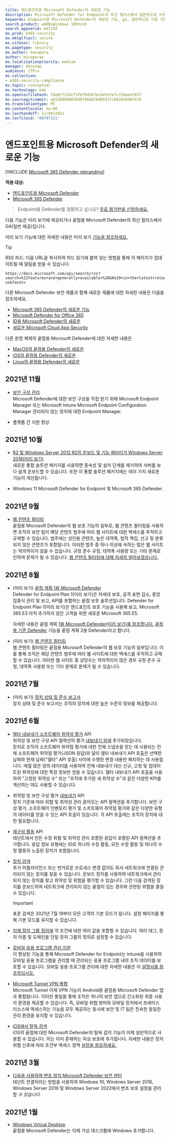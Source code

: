```yaml
---
title: 엔드포인트용 Microsoft Defender의 새로운 기능
description: Microsoft Defender for Endpoint의 최신 릴리스에서 일반적으로 사용할 수 있는 기능(GA)과 Windows 10 및 Windows 서버를 참조합니다.
keywords: Endpoint용 Microsoft Defender의 새로운 기능, ga, 일반적으로 사용 가능, 기능, 사용 가능, 새로운 기능
search.product: eADQiWindows 10XVcnh
search.appverid: met150
ms.prod: m365-security
ms.mktglfcycl: secure
ms.sitesec: library
ms.pagetype: security
ms.author: macapara
author: mjcaparas
ms.localizationpriority: medium
manager: dansimp
audience: ITPro
ms.collection:
- m365-security-compliance
ms.topic: conceptual
ms.technology: mde
ms.openlocfilehash: f4e8cf234cf3fbf84567ecb47e7efc720ae4f873
ms.sourcegitcommit: ab5368888876d8796da7640553fc8426d040f470
ms.translationtype: MT
ms.contentlocale: ko-KR
ms.lasthandoff: 11/04/2021
ms.locfileid: "60787121"
---
```

# <a name="whats-new-in-microsoft-defender-for-endpoint"></a>엔드포인트용 Microsoft Defender의 새로운 기능

[!INCLUDE [Microsoft 365 Defender rebranding](../../includes/microsoft-defender.md)]

**적용 대상:**
- [엔드포인트용 Microsoft Defender](https://go.microsoft.com/fwlink/?linkid=2154037)
- [Microsoft 365 Defender](https://go.microsoft.com/fwlink/?linkid=2118804)

> Endpoint용 Defender를 경험하고 싶나요? [무료 평가판을 신청하세요.](https://signup.microsoft.com/create-account/signup?products=7f379fee-c4f9-4278-b0a1-e4c8c2fcdf7e&ru=https://aka.ms/MDEp2OpenTrial?ocid=docs-wdatp-pullalerts-abovefoldlink)

다음 기능은 미리 보기에 제공되거나 끝점용 Microsoft Defender의 최신 릴리스에서 GA(일반 제공)입니다.

미리 보기 기능에 대한 자세한 내용은 미리 보기 [기능을 참조하세요.](preview.md)

> [!TIP]
> RSS 피드: 다음 URL을 복사하여 피드 읽기에 붙여 넣는 방법을 통해 이 페이지가 업데이트될 때 알림을 받을 수 있습니다.
>
> ```https
> https://docs.microsoft.com/api/search/rss?search=%22features+are+generally+available+%28GA%29+in+the+latest+release+of+Microsoft+Defender+for+Endpoint%22&locale=en-us&facet=
> ```

다른 Microsoft Defender 보안 제품과 함께 새로운 제품에 대한 자세한 내용은 다음을 참조하세요.

- [Microsoft 365 Defender의 새로운 기능](../defender/whats-new.md)
- [Microsoft Defender for Office 365](../office-365-security/whats-new-in-defender-for-office-365.md)
- [ID용 Microsoft Defender의 새로운](/defender-for-identity/whats-new)
- [새로운 Microsoft Cloud App Security](/cloud-app-security/release-notes)

다른 운영 체제의 끝점용 Microsoft Defender에 대한 자세한 내용은

- [MacOS의 끝점용 Defender의 새로운](mac-whatsnew.md)
- [iOS의 끝점용 Defender의 새로운](ios-whatsnew.md)
- [Linux의 끝점용 Defender의 새로운](linux-whatsnew.md)

## <a name="november-2021"></a>2021년 11월
- [보안 구성 관리](security-config-management.md) <br/> Microsoft Defender에 대한 보안 구성을 직접 받기 위해 Microsoft Endpoint Manager 또는 Microsoft Intune Microsoft Endpoint Configuration Manager 관리되지 않는 장치에 대한 Endpoint Manager.

- 플랫폼 간 지원 향상.

## <a name="october-2021"></a>2021년 10월

- [R2 및 Windows Server 2012 R2의 온보드 및 기능 패리티가 Windows Server 2016(미리 보기)](configure-server-endpoints.md)<br/> 새로운 통합 솔루션 패키지를 사용하면 종속성 및 설치 단계를 제거하여 서버를 보다 쉽게 온보드할 수 있습니다. 또한 이 통합 솔루션 패키지에는 여러 가지 새로운 기능이 개선됩니다.

- Windows 11 Microsoft Defender for Endpoint 및 Microsoft 365 Defender.

## <a name="september-2021"></a>2021년 9월

- [웹 컨텐츠 필터링](web-content-filtering.md) <br/>끝점용 Microsoft Defender의 웹 보호 기능의 일부로, 웹 콘텐츠 필터링을 사용하면 조직의 보안 팀이 해당 콘텐츠 범주에 따라 웹 사이트에 대한 액세스를 추적하고 규제할 수 있습니다. 범주에는 성인용 콘텐츠, 높은 대역폭, 법적 책임, 선고 및 분류되지 않은 콘텐츠가 포함됩니다. 이러한 범주 중 하나 이상에 속하는 많은 웹 사이트는 악의적이지 않을 수 있습니다. 규정 준수 규정, 대역폭 사용량 또는 기타 문제로 인하여 문제가 될 수 있습니다. [웹 콘텐츠 필터링에 대해 자세히 알아보겠습니다.](web-content-filtering.md)

## <a name="august-2021"></a>2021년 8월

- (미리 보기) [끝점 계획 1용 Microsoft Defender ](defender-endpoint-plan-1.md) <br/>Defender for Endpoint Plan 1(미리 보기)은 차세대 보호, 공격 표면 감소, 중앙 집중식 관리 및 보고, API를 포함하는 끝점 보호 솔루션입니다. Defender for Endpoint Plan 1(미리 보기)은 엔드포인트 보호 기능을 사용해 보고, Microsoft 365 E3 아직 추가하지 않은 고객을 위한 새로운 Microsoft 365 E5. 

   자세한 내용은 끝점 계획 [1용 Microsoft Defender(미리 보기)를 참조합니다.](defender-endpoint-plan-1.md) [끝점용 기존 Defender](microsoft-defender-endpoint.md) 기능을 끝점 계획 2용 Defender라고 합니다. 

- (미리 보기) [웹 콘텐츠 필터링](web-content-filtering.md)<br>  웹 콘텐츠 필터링은 끝점용 Microsoft Defender의 웹 보호 기능의 일부입니다. 이를 통해 조직은 해당 콘텐츠 범주에 따라 웹 사이트에 대한 액세스를 추적하고 규제할 수 있습니다. 이러한 웹 사이트 중 상당수는 악의적이지 않은 경우 규정 준수 규정, 대역폭 사용량 또는 기타 문제로 문제가 될 수 있습니다.

## <a name="july-2021"></a>2021년 7월

- (미리 보기) [장치 상태 및 준수 보고서](machine-reports.md) <br>  장치 상태 및 준수 보고서는 조직의 장치에 대한 높은 수준의 정보를 제공합니다.

## <a name="june-2021"></a>2021년 6월

- [델타 내보내기 소프트웨어 취약성 평가](get-assessment-methods-properties.md#31-methods) API <br> 취약성 및 보안 구성 API 컬렉션의 평가 [내보내기 외에](get-assessment-methods-properties.md) 추가되었습니다. <br> 장치로 조직의 소프트웨어 취약점 평가에 대한 전체 스냅숏을 얻는 데 사용되는 전체 소프트웨어 취약점 평가(JSON 응답)와 달리 델타 내보내기 API 호출은 선택한 날짜와 현재 날짜("델타" API 호출) 사이에 수행된 변경 내용만 페치하는 데 사용됩니다. 매월 많은 양의 데이터를 사용하여 전체 내보내기 대신 신규, 고정 및 업데이트된 취약성에 대한 특정 정보만 얻을 수 있습니다. 델타 내보내기 API 호출을 사용하여 "고정된 취약성 수" 또는 "조직에 추가된 새 취약성 수"과 같은 다양한 KPI를 계산하는 데도 사용할 수 있습니다.

- 취약점 및 보안 구성 평가 [내보내기](get-assessment-methods-properties.md) API <br> 장치 기준에 따라 위협 및 취약성 관리 끌어오는 API 컬렉션을 추가합니다. 보안 구성 평가, 소프트웨어 인벤토리 평가 및 소프트웨어 취약점 평가와 같은 다양한 유형의 데이터를 얻을 수 있는 API 호출이 있습니다. 각 API 호출에는 조직의 장치에 대한 필요합니다.

- [재구성 활동](get-remediation-methods-properties.md) API <br> 테넌트에서 만든 수정 위협 및 취약성 관리 포함된 응답이 포함된 API 컬렉션을 추가합니다. 응답 정보 유형에는 ID로 하나의 수정 활동, 모든 수정 활동 및 하나의 수정 활동의 노출된 장치가 포함됩니다.

- [장치 검색](device-discovery.md) <br> 추가 어플라이언스 또는 번거로운 프로세스 변경 없이도 회사 네트워크에 연결된 관리되지 않는 장치를 찾을 수 있습니다. 온보드 장치를 사용하여 네트워크에서 관리되지 않는 장치를 찾고 취약성 및 위험을 평가할 수 있습니다. 그런 다음 검색된 장치를 온보드하여 네트워크에 관리되지 않는 끝점이 있는 경우와 관련된 위험을 줄일 수 있습니다.

   > [!IMPORTANT]
   > 표준 검색은 2021년 7월 19부터 모든 고객의 기본 모드가 됩니다. 설정 페이지를 통해 기본 모드를 유지할 수 있습니다.

- [이제 장치 그룹 정의에](/microsoft-365/security/defender-endpoint/machine-groups) 각 조건에 대한 여러 값을 포함할 수 있습니다. 여러 태그, 장치 이름 및 도메인을 단일 장치 그룹의 정의로 설정할 수 있습니다.

- [모바일 응용 프로그램 관리 지원](https://techcommunity.microsoft.com/t5/microsoft-defender-for-endpoint/announcing-new-capabilities-on-android-and-ios/ba-p/2442730) <br> 이 향상된 기능을 통해 Microsoft Defender for Endpoint는 Intune을 사용하여 모바일 응용 프로그램을 관리할 때 관리되는 응용 프로그램 내의 조직 데이터를 보호할 수 있습니다. 모바일 응용 프로그램 관리에 대한 자세한 내용은 이 [설명서를 참조하십시오.](/microsoft-365/mem/intune/apps/mam-faq)

- [Microsoft Tunnel VPN 통합](https://techcommunity.microsoft.com/t5/microsoft-defender-for-endpoint/announcing-new-capabilities-on-android-and-ios/ba-p/2442730) <br> Microsoft Tunnel 이제 VPN 기능이 Android용 끝점용 Microsoft Defender 앱과 통합됩니다. 이러한 통일을 통해 조직은 하나의 보안 앱으로 간소화된 최종 사용자 환경을 제공할 수 있습니다. 즉, 모바일 위협 방어와 모바일 장치에서 프레미스 리소스에 액세스하는 기능을 모두 제공하는 동시에 보안 및 IT 팀은 친숙한 동일한 관리 환경을 유지할 수 있습니다.

- [iOS에서 탈옥 검색](/microsoft-365/security/defender-endpoint/ios-configure-features.md#conditional-access-with-defender-for-endpoint-on-ios) <br> iOS의 끝점에 대한 Microsoft Defender의 탈옥 감지 기능이 이제 일반적으로 사용할 수 있습니다. 이는 이미 존재하는 피싱 보호에 추가됩니다.  자세한 내용은 장치 위험 신호에 따라 조건부 액세스 정책 [설정을 참조하세요.](/microsoft-365/security/defender-endpoint/ios-configure-features.md#conditional-access-with-defender-for-endpoint-on-ios)


## <a name="march-2021"></a>2021년 3월
- [다음을 사용하여 변조 방지 Microsoft Defender 보안 센터](prevent-changes-to-security-settings-with-tamper-protection.md#manage-tamper-protection-for-your-organization-using-the-microsoft-365-defender-portal) <br> 테넌트 연결이라는 방법을 사용하여 Windows 10, Windows Server 2016, Windows Server 2019 및 Windows Server 2022에서 변조 보호 설정을 관리할 *수 있습니다.*


## <a name="january-2021"></a>2021년 1월

- [Windows Virtual Desktop](https://azure.microsoft.com/services/virtual-desktop/) <br> 끝점용 Microsoft Defender는 이제 가상 데스크톱에 Windows 추가합니다.
